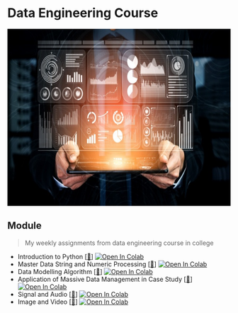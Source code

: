 # Data Engineering Course
<img src="https://github.com/Bayunova28/Data-Engineering/blob/main/big-data-technology-business-finance-concept_31965-3535.jpg" width="1000" height="400">

## Module
> My weekly assignments from data engineering course in college
- Introduction to Python [[📂](https://github.com/Bayunova28/Data-Engineering/tree/main/Introduction%20to%20Python)] [![Open In Colab](https://colab.research.google.com/assets/colab-badge.svg)](https://colab.research.google.com/drive/1stphKHKSSzbaejCtUPC5Cx65xh8EWwwD?usp=sharing)
- Master Data String and Numeric Processing [[📂](https://github.com/Bayunova28/Data-Engineering/tree/main/Master%20Data%20String%20and%20Numeric%20Processing)] [![Open In Colab](https://colab.research.google.com/assets/colab-badge.svg)](https://colab.research.google.com/drive/1Qoj2Ne6aImlTy1Az_hhFpbToiUJ38v1F?usp=sharing)
- Data Modelling Algorithm [[📂](https://github.com/Bayunova28/Data-Engineering/tree/main/Data%20Modelling%20Algorithm)] [![Open In Colab](https://colab.research.google.com/assets/colab-badge.svg)](https://colab.research.google.com/drive/1R7_ih405Wdfibl3AWLSZVw7azws3hlKj?usp=sharing)
- Application of Massive Data Management in Case Study [[📂](https://github.com/Bayunova28/Data-Engineering/tree/main/Application%20of%20Massive%20Data%20Management%20in%20Case%20Study)] [![Open In Colab](https://colab.research.google.com/assets/colab-badge.svg)](https://colab.research.google.com/drive/1vo2TltQdReKHt_qfUPBX7YoiEvRc4iAK?usp=sharing)
- Signal and Audio [[📂](https://github.com/Bayunova28/Data-Engineering/tree/main/Signal%20and%20Audio)] [![Open In Colab](https://colab.research.google.com/assets/colab-badge.svg)](https://colab.research.google.com/drive/1LRUsvLFZJCPmIEhhIghFf-R5PvlQAw60?usp=sharing)
- Image and Video [[📂](https://github.com/Bayunova28/Data-Engineering/tree/main/Image%20and%20Video)] [![Open In Colab](https://colab.research.google.com/assets/colab-badge.svg)](https://colab.research.google.com/drive/1qtVywH6oDXd7wui1Ry4f26z3_mvW0xDB?usp=sharing)
